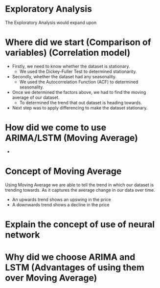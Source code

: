 # Exploratory Analysis
The Exploratory Analysis would expand upon 
# Where did we start (Comparison of variables) (Correlation model)
* Firstly, we need to know whether the dataset is stationary.
  * We used the Dickey-Fuller Test to determined stationarity.
* Secondly, whether the dataset had any seasonality.
  * We used the Autocorrelation Function (ACF) to determined seasonality.
* Once we determined the factors above, we had to find the moving average of our dataset.
  * To determined the trend that out dataset is heading towards.
* Next step was to apply differencing to make the dataset stationary.
# How did we come to use ARIMA/LSTM (Moving Average)
* 
# Concept of Moving Average
Using Moving Average we are able to tell the trend in which our dataset is trending towards. As it captures the average change in our data over time.
* An upwards trend shows an upswing in the price
* A downwards trend shows a decline in the price
# Explain the concept of use of neural network
# Why did we choose ARIMA and LSTM (Advantages of using them over Moving Average)
# 
